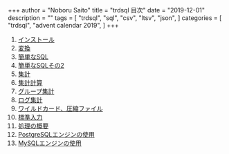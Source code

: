 +++
author = "Noboru Saito"
title = "trdsql 目次"
date = "2019-12-01"
description = ""
tags = [
    "trdsql",
    "sql",
    "csv",
    "ltsv",
    "json",
]
categories = [
    "trdsql",
    "advent calendar 2019",
]
+++

1. [インストール](../01_install)
1. [変換](../02_convert)
1. [簡単なSQL](../03_sql)
1. [簡単なSQLその2](../04_sql2)
1. [集計](../05_aggregate)
1. [集計計算](../06_calculation)
1. [グループ集計](../07_group)
1. [ログ集計](../08_log)
1. [ワイルドカード、圧縮ファイル](../09_wildcard)
1. [標準入力](../10_stdin)
1. [処理の概要](../11_summary)
1. [PostgreSQLエンジンの使用](../12_postgres)
1. [MySQLエンジンの使用](../13_mysql)

<!--
1. DBエクスポート(SQLite3)
1. DBインポート
1. 前処理
1. ライブラリ使用
1. ライブラリ使用インポート
1. ライブラリ使用エクスポート
1. ライブラリ使用slice
1. ライブラリ使用map
1. JSON関数
-->

